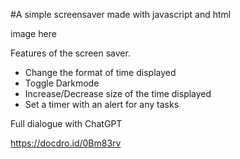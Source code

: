 #A simple screensaver made with javascript and html

image here


Features of the screen saver.

* Change the format of time displayed
* Toggle Darkmode
* Increase/Decrease size of the time displayed
* Set a timer with an alert for any tasks



Full dialogue with ChatGPT

https://docdro.id/0Bm83rv



